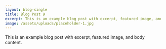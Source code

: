 ```yaml
---
layout: blog-single
title: Blog Post 9
excerpt: This is an example blog post with excerpt, featured image, and body content.
image: /assets/uploads/placeholder-1.jpg
---
```


This is an example blog post with excerpt, featured image, and body content.
